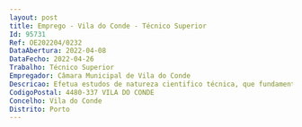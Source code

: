 ```yaml
--- 
layout: post
title: Emprego - Vila do Conde - Técnico Superior
Id: 95731
Ref: OE202204/0232
DataAbertura: 2022-04-08
DataFecho: 2022-04-26
Trabalho: Técnico Superior
Empregador: Câmara Municipal de Vila do Conde
Descricao: Efetua estudos de natureza cientifico técnica, que fundamentam e preparam a decisão, na área social, colaborando, nomeadamente na deteção de necessidades sociais, com o fim de propor a realização de ações de prevenção e medidas adequadas  Identificação de necessidades de ocupação de tempos livres, promovendo e apoiando atividades de índole social.
CodigoPostal: 4480-337 VILA DO CONDE
Concelho: Vila do Conde
Distrito: Porto
--- 
```

